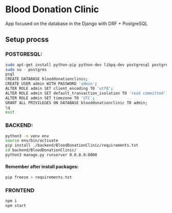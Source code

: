 # Blood Donation Clinic
App focused on the database in the Django with DRF + PostgreSQL

## Setup procss

### POSTGRESQL:
```bash
sudo apt-get install python-pip python-dev libpq-dev postgresql postgresql-contrib
sudo su - postgres
psql
CREATE DATABASE blooddonationclinic;
CREATE USER admin WITH PASSWORD 'admin';
ALTER ROLE admin SET client_encoding TO 'utf8';
ALTER ROLE admin SET default_transaction_isolation TO 'read committed';
ALTER ROLE admin SET timezone TO 'UTC';
GRANT ALL PRIVILEGES ON DATABASE blooddonationclinic TO admin;
\q
exit
```

### BACKEND:
```bash
python3 -m venv env
source env/bin/activate
pip install ./backend/BloodDonationClinic/requirements.txt
cd backend/BloodDonationClinic/
python3 manage.py runserver 0.0.0.0:8000
```

#### Remember after install packages:
```bash
pip freeze > requirements.txt
```

### FRONTEND
```bash
npm i
npm start
```
